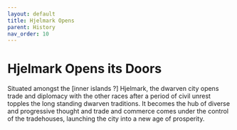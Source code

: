 ```yaml
---
layout: default
title: Hjelmark Opens
parent: History
nav_order: 10
---
```


# Hjelmark Opens its Doors

Situated amongst the [inner islands ?] Hjelmark, the dwarven city opens trade and diplomacy with the other races after a period of civil unrest topples the long standing dwarven traditions. It becomes the hub of diverse and progressive thought and trade and commerce comes under the control of the tradehouses, launching the city into a new age of prosperity.
